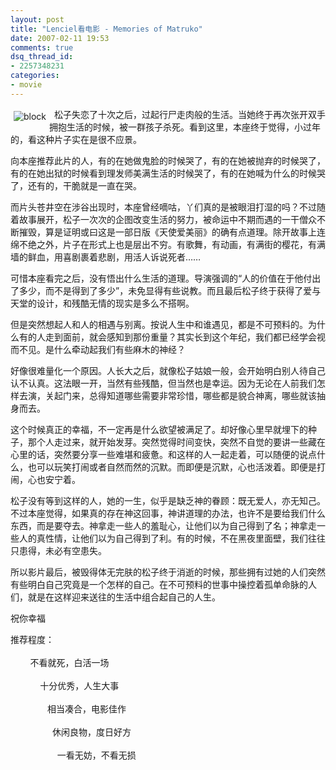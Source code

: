 ```yaml
---
layout: post
title: "Lenciel看电影 - Memories of Matruko"
date: 2007-02-11 19:53
comments: true
dsq_thread_id:
- 2257348231
categories:
- movie
---
```


<img alt="block" src="{{ site.static_base }}/downloads/images/2007_02/memo_of_matruko.png" align="left" style="margin:5px"/>  松子失恋了十次之后，过起行尸走肉般的生活。当她终于再次张开双手拥抱生活的时候，被一群孩子杀死。看到这里，本座终于觉得，小过年的，看这种片子实在是很不应景。

向本座推荐此片的人，有的在她做鬼脸的时候哭了，有的在她被抛弃的时候哭了，有的在她出狱的时候看到理发师美满生活的时候哭了，有的在她喊为什么的时候哭了，还有的，干脆就是一直在哭。

而片头苍井空在涉谷出现时，本座曾经嘀咕，丫们真的是被眼泪打湿的吗？不过随着故事展开，松子一次次的企图改变生活的努力，被命运中不期而遇的一干僧众不断摧毁，算是证明或曰这是一部日版《天使爱美丽》的确有点道理。除开故事上连绵不绝之外，片子在形式上也是层出不穷。有歌舞，有动画，有满街的樱花，有满墙的鲜血，用喜剧裹着悲剧，用活人诉说死者……

可惜本座看完之后，没有悟出什么生活的道理。导演强调的“人的价值在于他付出了多少，而不是得到了多少”，未免显得有些说教。而且最后松子终于获得了爱与天堂的设计，和残酷无情的现实是多么不搭啊。

但是突然想起人和人的相遇与别离。按说人生中和谁遇见，都是不可预料的。为什么有的人走到面前，就会感知到那份重量？其实长到这个年纪，我们都已经学会视而不见。是什么牵动起我们有些麻木的神经？

好像很难量化一个原因。人长大之后，就像松子姑娘一般，会开始明白别人待自己认不认真。这法眼一开，当然有些残酷，但当然也是幸运。因为无论在人前我们怎样去演，关起门来，总得知道哪些需要非常珍惜，哪些都是貌合神离，哪些就该抽身而去。

这个时候真正的幸福，不一定再是什么欲望被满足了。却好像心里早就埋下的种子，那个人走过来，就开始发芽。突然觉得时间变快，突然不自觉的要讲一些藏在心里的话，突然要分享一些难堪和疲惫。和这样的人一起走着，可以随便的说点什么，也可以玩笑打闹或者自然而然的沉默。而即便是沉默，心也活泼着。即便是打闹，心也安宁着。

松子没有等到这样的人，她的一生，似乎是缺乏神的眷顾：既无爱人，亦无知己。不过本座觉得，如果真的存在神这回事，神讲道理的办法，也许不是要给我们什么东西，而是要夺去。神拿走一些人的羞耻心，让他们以为自己得到了名；神拿走一些人的真性情，让他们以为自己得到了利。有的时候，不在黑夜里面壁，我们往往只患得，未必有空患失。

所以影片最后，被毁得体无完肤的松子终于消逝的时候，那些拥有过她的人们突然有些明白自己究竟是一个怎样的自己。在不可预料的世事中操控着孤单命脉的人们，就是在这样迎来送往的生活中组合起自己的人生。

祝你幸福    

推荐程度：<img border="0" style="border:none;vertical-align: middle;" alt="" twffan="done" src="{{ site.static_base }}/downloads/images/smile.gif" /><img border="0" style="border:none;vertical-align: middle;" alt="" twffan="done" src="{{ site.static_base }}/downloads/images/smile.gif" /><img border="0" style="border:none;vertical-align: middle;" alt="" twffan="done" src="{{ site.static_base }}/downloads/images/smile.gif" />
<br /><br />        <img border="0" style="border:none;vertical-align: middle;" alt="" twffan="done" src="{{ site.static_base }}/downloads/images/smile.gif" /><img border="0" style="border:none;vertical-align: middle;" alt="" twffan="done" src="{{ site.static_base }}/downloads/images/smile.gif" /><img border="0" style="border:none;vertical-align: middle;" alt="" twffan="done" src="{{ site.static_base }}/downloads/images/smile.gif" /><img border="0" style="border:none;vertical-align: middle;" alt="" twffan="done" src="{{ site.static_base }}/downloads/images/smile.gif" /><img border="0" style="border:none;vertical-align: middle;" alt="" twffan="done" src="{{ site.static_base }}/downloads/images/smile.gif" /> 不看就死，白活一场 <br /><br />        <img border="0" style="border:none;vertical-align: middle;" alt="" twffan="done" src="{{ site.static_base }}/downloads/images/smile.gif" /><img border="0" style="border:none;vertical-align: middle;" alt="" twffan="done" src="{{ site.static_base }}/downloads/images/smile.gif" /><img border="0" style="border:none;vertical-align: middle;" alt="" twffan="done" src="{{ site.static_base }}/downloads/images/smile.gif" /><img border="0" style="border:none;vertical-align: middle;" alt="" twffan="done" src="{{ site.static_base }}/downloads/images/smile.gif" />     十分优秀，人生大事<br /><br />        <img border="0" style="border:none;vertical-align: middle;" alt="" twffan="done" src="{{ site.static_base }}/downloads/images/smile.gif" /><img border="0" style="border:none;vertical-align: middle;" alt="" twffan="done" src="{{ site.static_base }}/downloads/images/smile.gif" /><img border="0" style="border:none;vertical-align: middle;" alt="" twffan="done" src="{{ site.static_base }}/downloads/images/smile.gif" />        相当凑合，电影佳作 <br /><br />        <img border="0" style="border:none;vertical-align: middle;" alt="" twffan="done" src="{{ site.static_base }}/downloads/images/smile.gif" /><img border="0" style="border:none;vertical-align: middle;" alt="" twffan="done" src="{{ site.static_base }}/downloads/images/smile.gif" />          休闲良物，度日好方 <br /><br />        <img border="0" style="border:none;vertical-align: middle;" alt="" twffan="done" src="{{ site.static_base }}/downloads/images/smile.gif" />            一看无妨，不看无损
